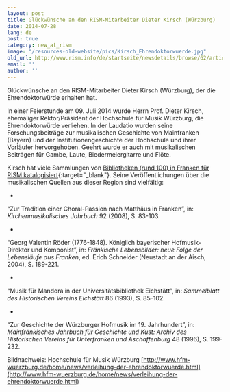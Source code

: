 ```yaml
---
layout: post
title: Glückwünsche an den RISM-Mitarbeiter Dieter Kirsch (Würzburg)
date: 2014-07-28
lang: de
post: true
category: new_at_rism
image: "/resources-old-website/pics/Kirsch_Ehrendoktorwuerde.jpg"
old_url: http://www.rism.info/de/startseite/newsdetails/browse/62/article/64/congratulations-to-our-rism-colleague-dieter-kirsch-wuerzburg.html
email: ''
author: ''
---
```


Glückwünsche an den RISM-Mitarbeiter Dieter Kirsch (Würzburg), der die Ehrendoktorwürde erhalten hat.

In einer Feierstunde am 09. Juli 2014 wurde Herrn Prof. Dieter Kirsch, ehemaliger Rektor/Präsident der Hochschule für Musik Würzburg, die Ehrendoktorwürde verliehen. In der Laudatio wurden seine Forschungsbeiträge zur musikalischen Geschichte von Mainfranken (Bayern) und der Institutionengeschichte der Hochschule und ihrer Vorläufer hervorgehoben. Geehrt wurde er auch mit musikalischen Beiträgen für Gambe, Laute, Biedermeiergitarre und Flöte.

Kirsch hat viele Sammlungen von [Bibliotheken (rund 100) in Franken für RISM katalogisiert](https://opac.rism.info/metaopac/search.do?methodToCall=submitButtonCall&methodToCallParameter=submitSearch&refine=false&submitButtonCall_submitSearch=Suchen&searchCategories%5B0%5D=6000&searchString%5B0%5D=4545*&combinationOperator%5B1%5D=AND&searchCategories%5B1%5D=200&searchString%5B1%5D=&combinationOperator%5B2%5D=AND&searchCategories%5B2%5D=100&searchString%5B2%5D=&combinationOperator%5B3%5D=AND&searchCategories%5B3%5D=6015&searchString%5B3%5D=&searchRestrictionValue1%5B0%5D=&searchRestrictionID%5B0%5D=14&searchRestrictionValue1%5B1%5D=&searchRestrictionID%5B1%5D=13){:target="_blank"}. Seine Veröffentlichungen über die musikalischen Quellen aus dieser Region sind vielfältig:

-

“Zur Tradition einer Choral-Passion nach Matthäus in Franken”, in: _Kirchenmusikalisches Jahrbuch_ 92 (2008), S. 83-103.

-

“Georg Valentin Röder (1776-1848). Königlich bayerischer Hofmusik-Direktor und Komponist”, in: _Fränkische Lebensbilder: neue Folge der Lebensläufe aus Franken_, ed. Erich Schneider (Neustadt an der Aisch, 2004), S. 189-221.

-

“Musik für Mandora in der Universitätsbibliothek Eichstätt”, in: _Sammelblatt des Historischen Vereins Eichstätt_ 86 (1993), S. 85-102.

-

“Zur Geschichte der Würzburger Hofmusik im 19. Jahrhundert”, in: _Mainfränkisches Jahrbuch für Geschichte und Kust: Archiv des Historischen Vereins für Unterfranken und Aschaffenburg_ 48 (1996), S. 199-232.

Bildnachweis: Hochschule für Musik Würzburg
[http://www.hfm-wuerzburg.de/home/news/verleihung-der-ehrendoktorwuerde.html](http://www.hfm-wuerzburg.de/home/news/verleihung-der-ehrendoktorwuerde.html)
